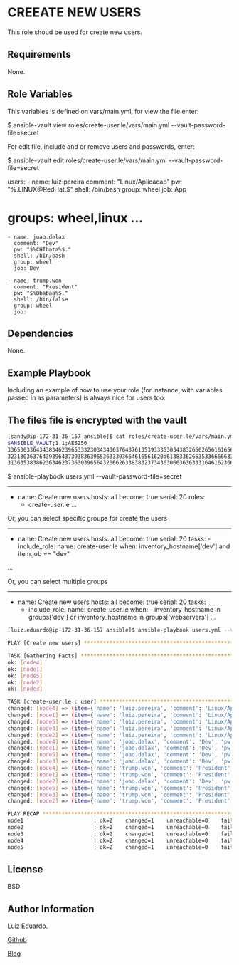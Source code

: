 CREEATE NEW USERS
=========

This role shoud be used for create new users.

Requirements
------------

None.

Role Variables
--------------

This variables is defined on vars/main.yml, for view the file enter:

$ ansible-vault view roles/create-user.le/vars/main.yml --vault-password-file=secret

For edit file, include and or remove users and passwords, enter:

$ ansible-vault edit roles/create-user.le/vars/main.yml --vault-password-file=secret


users:
    - name: luiz.pereira
      comment: "Linux/Aplicacao"
      pw: "%.LINUX@RedHat.$"
      shell: /bin/bash
      group: wheel
      job: App
#     groups: wheel,linux ...

    - name: joao.delax
      comment: "Dev"
      pw: "$%CHIbata%$."
      shell: /bin/bash
      group: wheel
      job: Dev

    - name: trump.won
      comment: "President"
      pw: "$%Bbabaa%$."
      shell: /bin/false
      group: wheel
      job:

Dependencies
------------

None.

Example Playbook
----------------

Including an example of how to use your role (for instance, with variables passed in as parameters) is always nice for users too:

## The files file is encrypted with the vault

```bash
[sandy@ip-172-31-36-157 ansible]$ cat roles/create-user.le/vars/main.yml 
$ANSIBLE_VAULT;1.1;AES256
33653633643438346239653332303434363764376135393335303438326562656161656464623463
3231303637643939643739383639653633303664616561620a613833626535336666633766373865
31363538386236346237363039656432666263383832373436306636363331646162366333633561
```

$ ansible-playbook users.yml --vault-password-file=secret

---
- name: Create new users 
  hosts: all
  become: true
  serial: 20
  roles:
    - create-user.le
...


Or, you can select specific groups for create the users

---
- name: Create new users
  hosts: all
  become: true
  serial: 20
  tasks:
		- include_role:
				name: create-user.le
			when: inventory_hostname['dev'] and item.job == "dev"

...

Or, you can select multiple groups

---
- name: Create new users
  hosts: all
  become: true
  serial: 20
  tasks:
    - include_role:
        name: create-user.le
      when: 
				- inventory_hostname in groups['dev'] or inventory_hostname in groups['webservers']
...


```bash
[luiz.eduardo@ip-172-31-36-157 ansible]$ ansible-playbook users.yml --vault-password-file=secret

PLAY [Create new users] ********************************************************************************

TASK [Gathering Facts] *********************************************************************************
ok: [node4]
ok: [node1]
ok: [node5]
ok: [node2]
ok: [node3]

TASK [create-user.le : user] ***************************************************************************
changed: [node4] => (item={'name': 'luiz.pereira', 'comment': 'Linux/Aplicacao', 'pw': '%.LINUX@RedHat.$', 'shell': '/bin/bash', 'group': 'wheel', 'job': 'App'})
changed: [node1] => (item={'name': 'luiz.pereira', 'comment': 'Linux/Aplicacao', 'pw': '%.LINUX@RedHat.$', 'shell': '/bin/bash', 'group': 'wheel', 'job': 'App'})
changed: [node5] => (item={'name': 'luiz.pereira', 'comment': 'Linux/Aplicacao', 'pw': '%.LINUX@RedHat.$', 'shell': '/bin/bash', 'group': 'wheel', 'job': 'App'})
changed: [node3] => (item={'name': 'luiz.pereira', 'comment': 'Linux/Aplicacao', 'pw': '%.LINUX@RedHat.$', 'shell': '/bin/bash', 'group': 'wheel', 'job': 'App'})
changed: [node2] => (item={'name': 'luiz.pereira', 'comment': 'Linux/Aplicacao', 'pw': '%.LINUX@RedHat.$', 'shell': '/bin/bash', 'group': 'wheel', 'job': 'App'})
changed: [node4] => (item={'name': 'joao.delax', 'comment': 'Dev', 'pw': '$%CHIbata%$.', 'shell': '/bin/bash', 'group': 'wheel', 'job': 'Dev'})
changed: [node1] => (item={'name': 'joao.delax', 'comment': 'Dev', 'pw': '$%CHIbata%$.', 'shell': '/bin/bash', 'group': 'wheel', 'job': 'Dev'})
changed: [node5] => (item={'name': 'joao.delax', 'comment': 'Dev', 'pw': '$%CHIbata%$.', 'shell': '/bin/bash', 'group': 'wheel', 'job': 'Dev'})
changed: [node3] => (item={'name': 'joao.delax', 'comment': 'Dev', 'pw': '$%CHIbata%$.', 'shell': '/bin/bash', 'group': 'wheel', 'job': 'Dev'})
changed: [node4] => (item={'name': 'trump.won', 'comment': 'President', 'pw': '$%Bbabaa%$.', 'shell': '/bin/false', 'group': 'wheel', 'job': None})
changed: [node1] => (item={'name': 'trump.won', 'comment': 'President', 'pw': '$%Bbabaa%$.', 'shell': '/bin/false', 'group': 'wheel', 'job': None})
changed: [node2] => (item={'name': 'joao.delax', 'comment': 'Dev', 'pw': '$%CHIbata%$.', 'shell': '/bin/bash', 'group': 'wheel', 'job': 'Dev'})
changed: [node5] => (item={'name': 'trump.won', 'comment': 'President', 'pw': '$%Bbabaa%$.', 'shell': '/bin/false', 'group': 'wheel', 'job': None})
changed: [node3] => (item={'name': 'trump.won', 'comment': 'President', 'pw': '$%Bbabaa%$.', 'shell': '/bin/false', 'group': 'wheel', 'job': None})
changed: [node2] => (item={'name': 'trump.won', 'comment': 'President', 'pw': '$%Bbabaa%$.', 'shell': '/bin/false', 'group': 'wheel', 'job': None})

PLAY RECAP *********************************************************************************************
node1                      : ok=2    changed=1    unreachable=0    failed=0    skipped=0    rescued=0    ignored=0   
node2                      : ok=2    changed=1    unreachable=0    failed=0    skipped=0    rescued=0    ignored=0   
node3                      : ok=2    changed=1    unreachable=0    failed=0    skipped=0    rescued=0    ignored=0   
node4                      : ok=2    changed=1    unreachable=0    failed=0    skipped=0    rescued=0    ignored=0   
node5                      : ok=2    changed=1    unreachable=0    failed=0    skipped=0    rescued=0    ignored=0   
```



License
-------

BSD

Author Information
------------------

Luiz Eduardo. 


[Github](https://github.com/isweluiz)


[Blog](http://blog.isweluiz.com.br)

